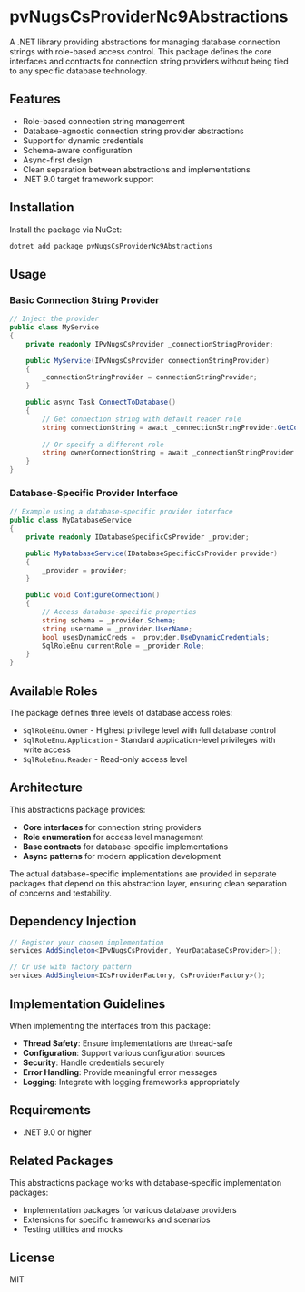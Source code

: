 # pvNugsCsProviderNc9Abstractions

A .NET library providing abstractions for managing database connection strings with role-based access control. This package defines the core interfaces and contracts for connection string providers without being tied to any specific database technology.

## Features

- Role-based connection string management
- Database-agnostic connection string provider abstractions
- Support for dynamic credentials
- Schema-aware configuration
- Async-first design
- Clean separation between abstractions and implementations
- .NET 9.0 target framework support

## Installation

Install the package via NuGet:

```bash
dotnet add package pvNugsCsProviderNc9Abstractions
```

## Usage

### Basic Connection String Provider

```csharp
// Inject the provider
public class MyService
{
    private readonly IPvNugsCsProvider _connectionStringProvider;

    public MyService(IPvNugsCsProvider connectionStringProvider)
    {
        _connectionStringProvider = connectionStringProvider;
    }

    public async Task ConnectToDatabase()
    {
        // Get connection string with default reader role
        string connectionString = await _connectionStringProvider.GetConnectionStringAsync();
        
        // Or specify a different role
        string ownerConnectionString = await _connectionStringProvider.GetConnectionStringAsync(SqlRoleEnu.Owner);
    }
}
```


### Database-Specific Provider Interface

```csharp
// Example using a database-specific provider interface
public class MyDatabaseService
{
    private readonly IDatabaseSpecificCsProvider _provider;

    public MyDatabaseService(IDatabaseSpecificCsProvider provider)
    {
        _provider = provider;
    }

    public void ConfigureConnection()
    {
        // Access database-specific properties
        string schema = _provider.Schema;
        string username = _provider.UserName;
        bool usesDynamicCreds = _provider.UseDynamicCredentials;
        SqlRoleEnu currentRole = _provider.Role;
    }
}
```

## Available Roles

The package defines three levels of database access roles:

- `SqlRoleEnu.Owner` - Highest privilege level with full database control
- `SqlRoleEnu.Application` - Standard application-level privileges with write access
- `SqlRoleEnu.Reader` - Read-only access level

## Architecture

This abstractions package provides:

- **Core interfaces** for connection string providers
- **Role enumeration** for access level management
- **Base contracts** for database-specific implementations
- **Async patterns** for modern application development

The actual database-specific implementations are provided in separate packages that depend on this abstraction layer, ensuring clean separation of concerns and testability.

## Dependency Injection

```csharp
// Register your chosen implementation
services.AddSingleton<IPvNugsCsProvider, YourDatabaseCsProvider>();

// Or use with factory pattern
services.AddSingleton<ICsProviderFactory, CsProviderFactory>();
```

## Implementation Guidelines

When implementing the interfaces from this package:

- **Thread Safety**: Ensure implementations are thread-safe
- **Configuration**: Support various configuration sources
- **Security**: Handle credentials securely
- **Error Handling**: Provide meaningful error messages
- **Logging**: Integrate with logging frameworks appropriately

## Requirements

- .NET 9.0 or higher

## Related Packages

This abstractions package works with database-specific implementation packages:

- Implementation packages for various database providers
- Extensions for specific frameworks and scenarios
- Testing utilities and mocks

## License

MIT

